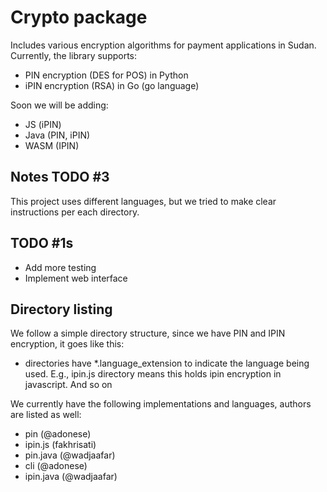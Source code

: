 # Crypto package

Includes various encryption algorithms for payment applications in Sudan. Currently, the library supports:

- PIN encryption (DES for POS) in Python
- iPIN encryption (RSA) in Go (go language)

Soon we will be adding:
- JS (iPIN)
- Java (PIN, iPIN)
- WASM (IPIN)

## Notes TODO #3

This project uses different languages, but we tried to make clear instructions per each directory. 


## TODO #1s

- Add more testing
- Implement web interface

## Directory listing

We follow a simple directory structure, since we have PIN and IPIN encryption, it goes like this:

- directories have *.language_extension to indicate the language being used. E.g., ipin.js directory means this holds ipin encryption in javascript. And so on

We currently have the following implementations and languages, authors are listed as well:

- pin (@adonese)
- ipin.js (fakhrisati)
- pin.java (@wadjaafar)
- cli (@adonese)
- ipin.java (@wadjaafar)